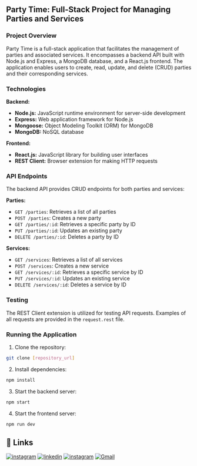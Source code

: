 
## Party Time: Full-Stack Project for Managing Parties and Services

### Project Overview

Party Time is a full-stack application that facilitates the management of parties and associated services. It encompasses a backend API built with Node.js and Express, a MongoDB database, and a React.js frontend. The application enables users to create, read, update, and delete (CRUD) parties and their corresponding services.

### Technologies

**Backend:**

* **Node.js:** JavaScript runtime environment for server-side development
* **Express:** Web application framework for Node.js
* **Mongoose:** Object Modeling Toolkit (ORM) for MongoDB
* **MongoDB:** NoSQL database

**Frontend:**

* **React.js:** JavaScript library for building user interfaces
* **REST Client:** Browser extension for making HTTP requests

### API Endpoints

The backend API provides CRUD endpoints for both parties and services:

**Parties:**

* `GET /parties`: Retrieves a list of all parties
* `POST /parties`: Creates a new party
* `GET /parties/:id`: Retrieves a specific party by ID
* `PUT /parties/:id`: Updates an existing party
* `DELETE /parties/:id`: Deletes a party by ID

**Services:**

* `GET /services`: Retrieves a list of all services
* `POST /services`: Creates a new service
* `GET /services/:id`: Retrieves a specific service by ID
* `PUT /services/:id`: Updates an existing service
* `DELETE /services/:id`: Deletes a service by ID

### Testing

The REST Client extension is utilized for testing API requests. Examples of all requests are provided in the `request.rest` file.

### Running the Application

1. Clone the repository:

```bash
git clone [repository_url]
```

2. Install dependencies:

```bash
npm install
```

3. Start the backend server:

```bash
npm start
```

4. Start the frontend server:

```bash
npm run dev
```

## 🔗 Links
[![instagram](https://img.shields.io/badge/GitHub-100000?style=for-the-badge&logo=github&logoColor=white)](https://github.com/melkyv)
[![linkedin](https://img.shields.io/badge/linkedin-0A66C2?style=for-the-badge&logo=linkedin&logoColor=white)](https://www.linkedin.com/in/melky-vinicius-de-oliveira/)
[![instagram](https://img.shields.io/badge/Instagram-E4405F?style=for-the-badge&logo=instagram&logoColor=white)](https://instagram.com/melky_v/)
[![Gmail](https://img.shields.io/badge/Gmail-333333?style=for-the-badge&logo=gmail&logoColor=red)](mailto:omelkyvinicius@gmail.com)

